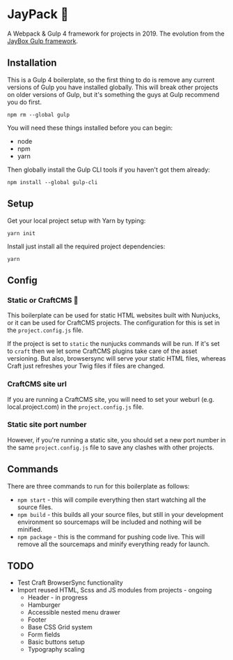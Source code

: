 # JayPack 🍾

A Webpack & Gulp 4 framework for projects in 2019. The evolution from the [JayBox Gulp framework](https://github.com/JayBox325/jaybox).


## Installation 

This is a Gulp 4 boilerplate, so the first thing to do is remove any current versions of Gulp you have installed globally. This will break other projects on older versions of Gulp, but it's something the guys at Gulp recommend you do first.

```
npm rm --global gulp
```

You will need these things installed before you can begin:

* node
* npm
* yarn

Then globally install the Gulp CLI tools if you haven't got them already:

```
npm install --global gulp-cli
```

## Setup

Get your local project setup with Yarn by typing:

```
yarn init
```

Install just install all the required project dependencies:

```
yarn
```

## Config

### Static or CraftCMS 🧐

This boilerplate can be used for static HTML websites built with Nunjucks, or it can be used for CraftCMS projects. The configuration for this is set in the `project.config.js` file.

If the project is set to `static` the nunjucks commands will be run. If it's set to `craft` then we let some CraftCMS plugins take care of the asset versioning. But also, browsersync will serve your static HTML files, whereas Craft just refreshes your Twig files if files are changed.

### CraftCMS site url

If you are running a CraftCMS site, you will need to set your weburl (e.g. local.project.com) in the `project.config.js` file.

### Static site port number

However, if you're running a static site, you should set a new port number in the same `project.config.js` file to save any clashes with other projects.

## Commands

There are three commands to run for this boilerplate as follows:

* `npm start` - this will compile everything then start watching all the source files.
* `npm build` - this builds all your source files, but still in your development environment so sourcemaps will be included and nothing will be minified.
* `npm package` - this is the command for pushing code live. This will remove all the sourcemaps and minify everything ready for launch.

## TODO

* Test Craft BrowserSync functionality
* Import reused HTML, Scss and JS modules from projects - ongoing
    * Header - in progress
    * Hamburger
    * Accessible nested menu drawer
    * Footer
    * Base CSS Grid system
    * Form fields
    * Basic buttons setup
    * Typography scaling